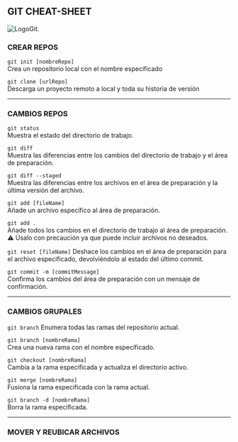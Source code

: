 ## GIT CHEAT-SHEET

![LogoGit.](https://git-scm.com/images/logos/downloads/Git-Icon-Black.svg)

### CREAR REPOS

`git init [nombreRepo]`  
Crea un repositorio local con el nombre especificado

`git clone [urlRepo]`  
Descarga un proyecto remoto a local y toda su historia de versión
 
---

### CAMBIOS REPOS

`git status`  
Muestra el estado del directorio de trabajo.

`git diff`  
Muestra las diferencias entre los cambios del directorio de trabajo y el área de preparación. 

`git diff --staged`  
Muestra las diferencias entre los archivos en el área de preparación y la última versión del archivo.

`git add [fileName]`  
Añade un archivo específico al área de preparación.

`git add .`  
Añade todos los cambios en el directorio de trabajo al área de preparación.  
:warning: Úsalo con precaución ya que puede incluir archivos no deseados.

`git reset [fileName]`
Deshace los cambios en el área de preparación para el archivo especificado, devolviéndolo al estado del último commit.

`git commit -m [commitMessage]`  
Confirma los cambios del área de preparación con un mensaje de confirmación.

---

### CAMBIOS GRUPALES

`git branch`
Enumera todas las ramas del repositorio actual.

`git branch [nombreRama]`  
Crea una nueva rama con el nombre especificado.

`git checkout [nombreRama]`  
Cambia a la rama especificada y actualiza el directorio activo.

`git merge [nombreRama]`  
Fusiona la rama especificada con la rama actual.

`git branch -d [nombreRama]`  
Borra la rama especificada.


---

### MOVER Y REUBICAR ARCHIVOS
